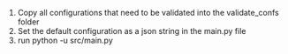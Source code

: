 1. Copy all configurations that need to be validated into the validate_confs folder
2. Set the default configuration as a json string in the main.py file
3. run python -u src/main.py
